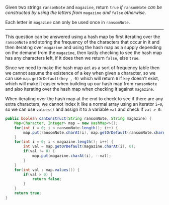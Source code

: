 Given two strings `ransomNote` and `magazine`, return `true` _if_ `ransomNote` _can be constructed by using the letters from_ `magazine` _and_ `false` _otherwise_.

Each letter in `magazine` can only be used once in `ransomNote`.
***
This question can be answered using a hash map by first iterating over the `ransomNote` and storing the frequency of the characters that occur in it and then iterating over `magazine` and using the hash map as a supply depending on the demand from the `magazine`, then lastly checking to see the hash map has any characters left, if it does then we return `false`, else `true`. 

Since we need to make the hash map act as a sort of frequency table then we cannot assume the existence of a key when given a character, so we can use `map.getOrDefault(key , 0)` which will return `0` if `key` doesn't exist, which will make it easier when building up our hash map from `ransomNote` and also iterating over the hash map when checking it against `magazine`. 

When iterating over the hash map at the end to check to see if there are any extra characters, we cannot index it like a normal array using an iterator `i=0`, so we can use `values()` and assign it to a variable `val` and check if `val > 0`:
```java
public boolean canConstruct(String ransomNote, String magazine) {
	Map<Character, Integer> map = new HashMap<>();
	for(int i = 0; i < ransomNote.length(); i++) {
		map.put(ransomNote.charAt(i), map.getOrDefault(ransomNote.charAt(i), 0) + 1);)
	}
	for(int i = 0; i < magazine.length(); i++) {
		int val = map.getOrDefault(magazine.charAt(i), 0);
		if(val != 0) {
			map.put(magazine.charAt(i), --val);
		}
	}
	for(int val : map.values()) {
		if(val > 0) {
			return false;
		}
	}
	return true;
}
```